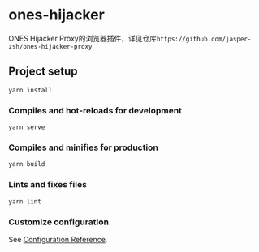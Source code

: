 # ones-hijacker
ONES Hijacker Proxy的浏览器插件，详见仓库`https://github.com/jasper-zsh/ones-hijacker-proxy`

## Project setup
```
yarn install
```

### Compiles and hot-reloads for development
```
yarn serve
```

### Compiles and minifies for production
```
yarn build
```

### Lints and fixes files
```
yarn lint
```

### Customize configuration
See [Configuration Reference](https://cli.vuejs.org/config/).
